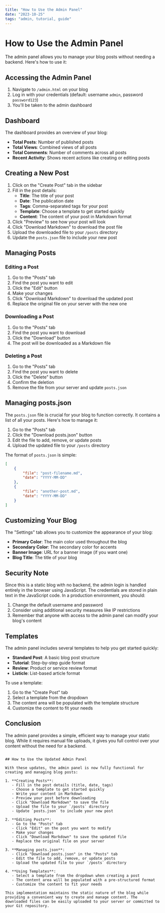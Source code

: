 ```yaml
---
title: "How to Use the Admin Panel"
date: "2023-10-25"
tags: "admin, tutorial, guide"
---
```


# How to Use the Admin Panel

The admin panel allows you to manage your blog posts without needing a backend. Here's how to use it:

## Accessing the Admin Panel

1. Navigate to `/admin.html` on your blog
2. Log in with your credentials (default: username `admin`, password `password123`)
3. You'll be taken to the admin dashboard

## Dashboard

The dashboard provides an overview of your blog:

- **Total Posts**: Number of published posts
- **Total Views**: Combined views of all posts
- **Total Comments**: Number of comments across all posts
- **Recent Activity**: Shows recent actions like creating or editing posts

## Creating a New Post

1. Click on the "Create Post" tab in the sidebar
2. Fill in the post details:
   - **Title**: The title of your post
   - **Date**: The publication date
   - **Tags**: Comma-separated tags for your post
   - **Template**: Choose a template to get started quickly
   - **Content**: The content of your post in Markdown format
3. Click "Preview" to see how your post will look
4. Click "Download Markdown" to download the post file
5. Upload the downloaded file to your `/posts` directory
6. Update the `posts.json` file to include your new post

## Managing Posts

### Editing a Post

1. Go to the "Posts" tab
2. Find the post you want to edit
3. Click the "Edit" button
4. Make your changes
5. Click "Download Markdown" to download the updated post
6. Replace the original file on your server with the new one

### Downloading a Post

1. Go to the "Posts" tab
2. Find the post you want to download
3. Click the "Download" button
4. The post will be downloaded as a Markdown file

### Deleting a Post

1. Go to the "Posts" tab
2. Find the post you want to delete
3. Click the "Delete" button
4. Confirm the deletion
5. Remove the file from your server and update `posts.json`

## Managing posts.json

The `posts.json` file is crucial for your blog to function correctly. It contains a list of all your posts. Here's how to manage it:

1. Go to the "Posts" tab
2. Click the "Download posts.json" button
3. Edit the file to add, remove, or update posts
4. Upload the updated file to your `/posts` directory

The format of `posts.json` is simple:

```json
[
    {
        "file": "post-filename.md",
        "date": "YYYY-MM-DD"
    },
    {
        "file": "another-post.md",
        "date": "YYYY-MM-DD"
    }
]
```

## Customizing Your Blog

The "Settings" tab allows you to customize the appearance of your blog:

- **Primary Color**: The main color used throughout the blog
- **Secondary Color**: The secondary color for accents
- **Banner Image**: URL for a banner image (if you want one)
- **Blog Title**: The title of your blog

## Security Note

Since this is a static blog with no backend, the admin login is handled entirely in the browser using JavaScript. The credentials are stored in plain text in the JavaScript code. In a production environment, you should:

1. Change the default username and password
2. Consider using additional security measures like IP restrictions
3. Remember that anyone with access to the admin panel can modify your blog's content

## Templates

The admin panel includes several templates to help you get started quickly:

- **Standard Post**: A basic blog post structure
- **Tutorial**: Step-by-step guide format
- **Review**: Product or service review format
- **Listicle**: List-based article format

To use a template:

1. Go to the "Create Post" tab
2. Select a template from the dropdown
3. The content area will be populated with the template structure
4. Customize the content to fit your needs

## Conclusion

The admin panel provides a simple, efficient way to manage your static blog. While it requires manual file uploads, it gives you full control over your content without the need for a backend.
```

## How to Use the Updated Admin Panel

With these updates, the admin panel is now fully functional for creating and managing blog posts:

1. **Creating Posts**:
   - Fill in the post details (title, date, tags)
   - Choose a template to get started quickly
   - Write your content in Markdown
   - Preview your post before downloading
   - Click "Download Markdown" to save the file
   - Upload the file to your `/posts` directory
   - Update `posts.json` to include your new post

2. **Editing Posts**:
   - Go to the "Posts" tab
   - Click "Edit" on the post you want to modify
   - Make your changes
   - Click "Download Markdown" to save the updated file
   - Replace the original file on your server

3. **Managing posts.json**:
   - Click "Download posts.json" in the "Posts" tab
   - Edit the file to add, remove, or update posts
   - Upload the updated file to your `/posts` directory

4. **Using Templates**:
   - Select a template from the dropdown when creating a post
   - The content area will be populated with a pre-structured format
   - Customize the content to fit your needs

This implementation maintains the static nature of the blog while providing a convenient way to create and manage content. The downloaded files can be easily uploaded to your server or committed to your Git repository.
